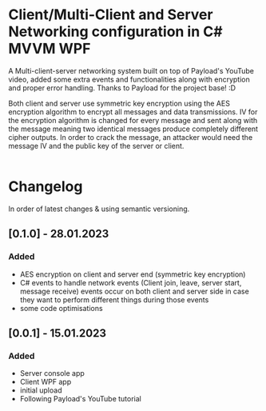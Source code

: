 # Client/Multi-Client and Server Networking configuration in C# MVVM WPF
A Multi-client-server networking system built on top of Payload's YouTube video, added some extra events and functionalities along with encryption and proper error handling. Thanks to Payload for the project base! :D

Both client and server use symmetric key encryption using the AES encryption algorithm to encrypt all messages and data transmissions. IV for the encryption algorithm is changed for every message and sent along with the message meaning two identical messages produce completely different cipher outputs. In order to crack the message, an attacker would need the message IV and the public key of the server or client.
<br><br>
# Changelog
In order of latest changes & using semantic versioning.

## [0.1.0] - 28.01.2023
### Added
- AES encryption on client and server end (symmetric key encryption)
- C# events to handle network events (Client join, leave, server start, message receive) events occur on both client and server side in case they want to perform different things during those events
- some code optimisations

## [0.0.1] - 15.01.2023
### Added
- Server console app
- Client WPF app
- initial upload
- Following Payload's YouTube tutorial
